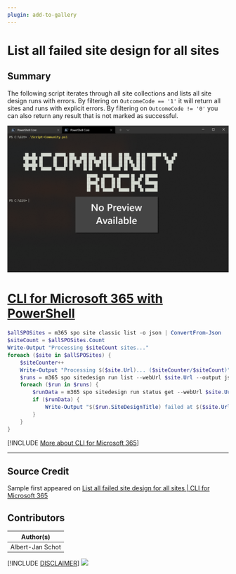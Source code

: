```yaml
---
plugin: add-to-gallery
---
```


# List all failed site design for all sites

## Summary

The following script iterates through all site collections and lists all site design runs with errors. By filtering on ``` OutcomeCode == '1' ``` it will return all sites and runs with explicit errors. By filtering on ``` OutcomeCode != '0' ```  you can also return any result that is not marked as successful.
 
![Example Screenshot](assets/example.png)
 
# [CLI for Microsoft 365 with PowerShell](#tab/cli-m365-ps)
```powershell
$allSPOSites = m365 spo site classic list -o json | ConvertFrom-Json
$siteCount = $allSPOSites.Count
Write-Output "Processing $siteCount sites..."
foreach ($site in $allSPOSites) {
    $siteCounter++
    Write-Output "Processing $($site.Url)... ($siteCounter/$siteCount)"
    $runs = m365 spo sitedesign run list --webUrl $site.Url --output json | ConvertFrom-Json
    foreach ($run in $runs) {
        $runData = m365 spo sitedesign run status get --webUrl $site.Url --runId $run.ID --query '[?OutcomeCode == `1`]' --output json | ConvertFrom-Json
        if ($runData) {
            Write-Output "$($run.SiteDesignTitle) failed at $($site.Url) with id $($run.ID)"
        }
    }
}
```
[!INCLUDE [More about CLI for Microsoft 365](../../docfx/includes/MORE-CLIM365.md)]
***

## Source Credit

Sample first appeared on [List all failed site design for all sites | CLI for Microsoft 365](https://pnp.github.io/cli-microsoft365/sample-scripts/spo/list-failed-sitedesigns/)

## Contributors

| Author(s) |
|-----------|
| Albert-Jan Schot |


[!INCLUDE [DISCLAIMER](../../docfx/includes/DISCLAIMER.md)]
<img src="https://telemetry.sharepointpnp.com/script-samples/scripts/spo-list-failed-sitedesigns" aria-hidden="true" />
